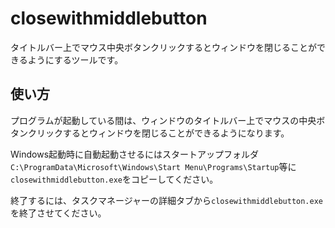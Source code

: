 # closewithmiddlebutton
タイトルバー上でマウス中央ボタンクリックするとウィンドウを閉じることができるようにするツールです。

## 使い方
プログラムが起動している間は、ウィンドウのタイトルバー上でマウスの中央ボタンクリックするとウィンドウを閉じることができるようになります。

Windows起動時に自動起動させるにはスタートアップフォルダ`C:\ProgramData\Microsoft\Windows\Start Menu\Programs\Startup`等に`closewithmiddlebutton.exe`をコピーしてください。

終了するには、タスクマネージャーの詳細タブから`closewithmiddlebutton.exe`を終了させてください。

